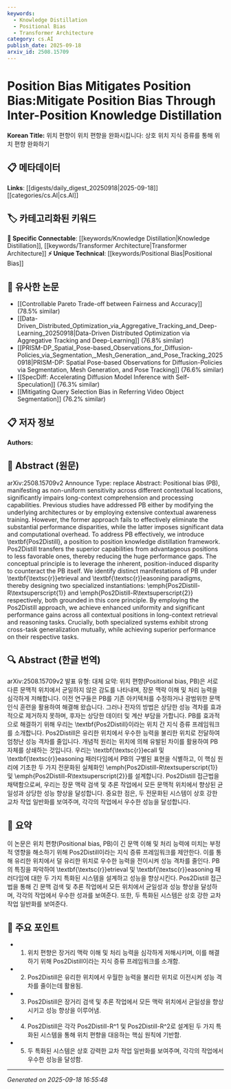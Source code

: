 ```yaml
---
keywords:
  - Knowledge Distillation
  - Positional Bias
  - Transformer Architecture
category: cs.AI
publish_date: 2025-09-18
arxiv_id: 2508.15709
---
```


<!-- KEYWORD_LINKING_METADATA:
{
  "processed_timestamp": "2025-09-22 22:15:55.694934",
  "vocabulary_version": "1.0",
  "selected_keywords": [
    "Knowledge Distillation",
    "Positional Bias",
    "Transformer Architecture"
  ],
  "rejected_keywords": [
    "Long-Context Retrieval",
    "Reasoning Paradigms"
  ],
  "similarity_scores": {
    "Knowledge Distillation": 0.8,
    "Positional Bias": 0.78,
    "Transformer Architecture": 0.77
  },
  "extraction_method": "AI_prompt_based",
  "budget_applied": true
}
-->


# Position Bias Mitigates Position Bias:Mitigate Position Bias Through Inter-Position Knowledge Distillation

**Korean Title:** 위치 편향이 위치 편향을 완화시킵니다: 상호 위치 지식 증류를 통해 위치 편향 완화하기

## 📋 메타데이터

**Links**: [[digests/daily_digest_20250918|2025-09-18]]   [[categories/cs.AI|cs.AI]]

## 🏷️ 카테고리화된 키워드
**🔗 Specific Connectable**: [[keywords/Knowledge Distillation|Knowledge Distillation]], [[keywords/Transformer Architecture|Transformer Architecture]]
**⚡ Unique Technical**: [[keywords/Positional Bias|Positional Bias]]

## 🔗 유사한 논문
- [[Controllable Pareto Trade-off between Fairness and Accuracy]] (78.5% similar)
- [[Data-Driven_Distributed_Optimization_via_Aggregative_Tracking_and_Deep-Learning_20250918|Data-Driven Distributed Optimization via Aggregative Tracking and Deep-Learning]] (76.8% similar)
- [[PRISM-DP_Spatial_Pose-based_Observations_for_Diffusion-Policies_via_Segmentation,_Mesh_Generation,_and_Pose_Tracking_20250918|PRISM-DP: Spatial Pose-based Observations for Diffusion-Policies via Segmentation, Mesh Generation, and Pose Tracking]] (76.6% similar)
- [[SpecDiff: Accelerating Diffusion Model Inference with Self-Speculation]] (76.3% similar)
- [[Mitigating Query Selection Bias in Referring Video Object Segmentation]] (76.2% similar)

## 📋 저자 정보

**Authors:** 

## 📄 Abstract (원문)

arXiv:2508.15709v2 Announce Type: replace 
Abstract: Positional bias (PB), manifesting as non-uniform sensitivity across different contextual locations, significantly impairs long-context comprehension and processing capabilities. Previous studies have addressed PB either by modifying the underlying architectures or by employing extensive contextual awareness training. However, the former approach fails to effectively eliminate the substantial performance disparities, while the latter imposes significant data and computational overhead. To address PB effectively, we introduce \textbf{Pos2Distill}, a position to position knowledge distillation framework. Pos2Distill transfers the superior capabilities from advantageous positions to less favorable ones, thereby reducing the huge performance gaps. The conceptual principle is to leverage the inherent, position-induced disparity to counteract the PB itself. We identify distinct manifestations of PB under \textbf{\textsc{r}}etrieval and \textbf{\textsc{r}}easoning paradigms, thereby designing two specialized instantiations: \emph{Pos2Distill-R\textsuperscript{1}} and \emph{Pos2Distill-R\textsuperscript{2}} respectively, both grounded in this core principle. By employing the Pos2Distill approach, we achieve enhanced uniformity and significant performance gains across all contextual positions in long-context retrieval and reasoning tasks. Crucially, both specialized systems exhibit strong cross-task generalization mutually, while achieving superior performance on their respective tasks.

## 🔍 Abstract (한글 번역)

arXiv:2508.15709v2 발표 유형: 대체
요약: 위치 편향(Positional bias, PB)은 서로 다른 문맥적 위치에서 균일하지 않은 감도를 나타내며, 장문 맥락 이해 및 처리 능력을 심각하게 저해합니다. 이전 연구들은 PB를 기존 아키텍처를 수정하거나 광범위한 문맥 인식 훈련을 활용하여 해결해 왔습니다. 그러나 전자의 방법은 상당한 성능 격차를 효과적으로 제거하지 못하며, 후자는 상당한 데이터 및 계산 부담을 가합니다. PB를 효과적으로 해결하기 위해 우리는 \textbf{Pos2Distill}이라는 위치 간 지식 증류 프레임워크를 소개합니다. Pos2Distill은 유리한 위치에서 우수한 능력을 불리한 위치로 전달하여 엄청난 성능 격차를 줄입니다. 개념적 원리는 위치에 의해 유발된 차이를 활용하여 PB 자체를 상쇄하는 것입니다. 우리는 \textbf{\textsc{r}}ecall 및 \textbf{\textsc{r}}easoning 패러다임에서 PB의 구별된 표현을 식별하고, 이 핵심 원리에 기초한 두 가지 전문화된 실체화인 \emph{Pos2Distill-R\textsuperscript{1}} 및 \emph{Pos2Distill-R\textsuperscript{2}}를 설계합니다. Pos2Distill 접근법을 채택함으로써, 우리는 장문 맥락 검색 및 추론 작업에서 모든 문맥적 위치에서 향상된 균일성과 상당한 성능 향상을 달성합니다. 중요한 점은, 두 전문화된 시스템이 상호 강한 교차 작업 일반화를 보여주며, 각각의 작업에서 우수한 성능을 달성합니다.

## 📝 요약

이 논문은 위치 편향(Positional bias, PB)이 긴 문맥 이해 및 처리 능력에 미치는 부정적 영향을 해소하기 위해 Pos2Distill이라는 지식 증류 프레임워크를 제안한다. 이를 통해 유리한 위치에서 덜 유리한 위치로 우수한 능력을 전이시켜 성능 격차를 줄인다. PB의 특징을 파악하여 \textbf{\textsc{r}}etrieval 및 \textbf{\textsc{r}}easoning 패러다임에 대한 두 가지 특화된 시스템을 설계하고 성능을 향상시킨다. Pos2Distill 접근법을 통해 긴 문맥 검색 및 추론 작업에서 모든 위치에서 균일성과 성능 향상을 달성하며, 각각의 작업에서 우수한 성과를 보여준다. 또한, 두 특화된 시스템은 상호 강한 교차 작업 일반화를 보여준다.

## 🎯 주요 포인트

- 1. 위치 편향은 장거리 맥락 이해 및 처리 능력을 심각하게 저해시키며, 이를 해결하기 위해 Pos2Distill이라는 지식 증류 프레임워크를 소개함.

- 2. Pos2Distill은 유리한 위치에서 우월한 능력을 불리한 위치로 이전시켜 성능 격차를 줄이는데 활용됨.

- 3. Pos2Distill은 장거리 검색 및 추론 작업에서 모든 맥락 위치에서 균일성을 향상시키고 성능 향상을 이루어냄.

- 4. Pos2Distill은 각각 Pos2Distill-R^1 및 Pos2Distill-R^2로 설계된 두 가지 특화된 시스템을 통해 위치 편향을 대응하는 핵심 원칙에 기반함.

- 5. 두 특화된 시스템은 상호 강력한 교차 작업 일반화를 보여주며, 각각의 작업에서 우수한 성능을 달성함.

---

*Generated on 2025-09-18 16:55:48*